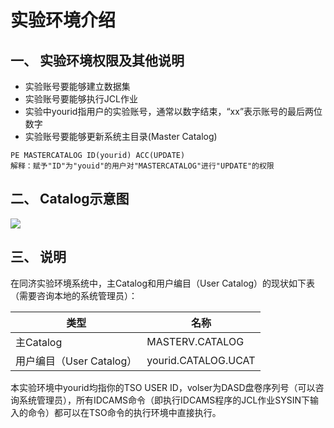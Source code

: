# 实验环境介绍

## 一、 实验环境权限及其他说明

* 实验账号要能够建立数据集
* 实验账号要能够执行JCL作业
* 实验中yourid指用户的实验账号，通常以数字结束，“xx”表示账号的最后两位数字
* 实验账号要能够更新系统主目录(Master Catalog)
```
PE MASTERCATALOG ID(yourid) ACC(UPDATE)
解释：赋予"ID"为"youid"的用户对"MASTERCATALOG"进行"UPDATE"的权限
```

## 二、 Catalog示意图

![](/img/catalog/intro/1.png)

## 三、 说明

在同济实验环境系统中，主Catalog和用户编目（User Catalog）的现状如下表（需要咨询本地的系统管理员）：

| 类型    | 名称                      |
| ------- | ------------------------ |
| 主Catalog | MASTERV.CATALOG     |
| 用户编目（User Catalog） | yourid.CATALOG.UCAT |

本实验环境中yourid均指你的TSO USER ID，volser为DASD盘卷序列号（可以咨询系统管理员），所有IDCAMS命令（即执行IDCAMS程序的JCL作业SYSIN下输入的命令）都可以在TSO命令的执行环境中直接执行。